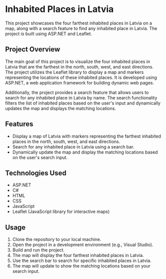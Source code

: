 # Inhabited Places in Latvia

This project showcases the four farthest inhabited places in Latvia on a map, along with a search feature to find any inhabited place in Latvia. The project is built using ASP.NET and Leaflet.

## Project Overview

The main goal of this project is to visualize the four inhabited places in Latvia that are the farthest in the north, south, west, and east directions. The project utilizes the Leaflet library to display a map and markers representing the locations of these inhabited places. It is developed using ASP.NET, a web application framework for building dynamic web pages.

Additionally, the project provides a search feature that allows users to search for any inhabited place in Latvia by name. The search functionality filters the list of inhabited places based on the user's input and dynamically updates the map and displays the matching locations.

## Features

- Display a map of Latvia with markers representing the farthest inhabited places in the north, south, west, and east directions.
- Search for any inhabited place in Latvia using a search bar.
- Dynamically update the map and display the matching locations based on the user's search input.

## Technologies Used

- ASP.NET
- C#
- HTML
- CSS
- JavaScript
- Leaflet (JavaScript library for interactive maps)

## Usage

1. Clone the repository to your local machine.
2. Open the project in a development environment (e.g., Visual Studio).
3. Build and run the project.
4. The map will display the four farthest inhabited places in Latvia.
5. Use the search bar to search for specific inhabited places in Latvia.
6. The map will update to show the matching locations based on your search input.
